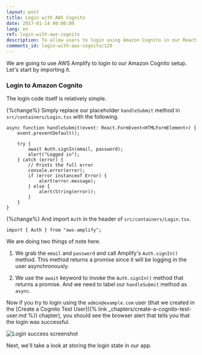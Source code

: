 ```yaml
---
layout: post
title: Login with AWS Cognito
date: 2017-01-14 00:00:00
lang: en
ref: login-with-aws-cognito
description: To allow users to login using Amazon Cognito in our React.js app, we are going to use AWS Amplify. We need the Cognito User Pool Id and our App Client Id. We login the user by calling the Auth.signIn() method from AWS Amplify.
comments_id: login-with-aws-cognito/129
---
```


We are going to use AWS Amplify to login to our Amazon Cognito setup. Let's start by importing it.

### Login to Amazon Cognito

The login code itself is relatively simple.

{%change%} Simply replace our placeholder `handleSubmit` method in `src/containers/Login.tsx` with the following.

```tsx
async function handleSubmit(event: React.FormEvent<HTMLFormElement>) {
    event.preventDefault();

    try {
        await Auth.signIn(email, password);
        alert("Logged in");
    } catch (error) {
        // Prints the full error
        console.error(error);
        if (error instanceof Error) {
            alert(error.message);
        } else {
            alert(String(error));
        }
    }
}
```

{%change%} And import `Auth` in the header of `src/containers/Login.tsx`.

```tsx
import { Auth } from "aws-amplify";
```


We are doing two things of note here.

1. We grab the `email` and `password` and call Amplify's `Auth.signIn()` method. This method returns a promise since it will be logging in the user asynchronously.

2. We use the `await` keyword to invoke the `Auth.signIn()` method that returns a promise. And we need to label our `handleSubmit` method as `async`.

Now if you try to login using the `admin@example.com` user (that we created in the [Create a Cognito Test User]({% link _chapters/create-a-cognito-test-user.md %}) chapter), you should see the browser alert that tells you that the login was successful.

![Login success screenshot](/assets/login-success.png)

Next, we'll take a look at storing the login state in our app.
